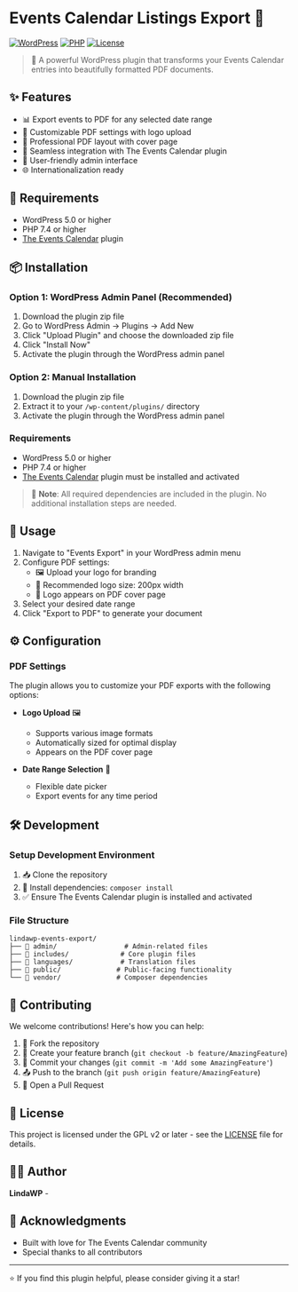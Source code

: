 # Events Calendar Listings Export 📅

[![WordPress](https://img.shields.io/badge/WordPress-5.0%2B-blue.svg)](https://wordpress.org/)
[![PHP](https://img.shields.io/badge/PHP-7.4%2B-purple.svg)](https://php.net/)
[![License](https://img.shields.io/badge/License-GPL%20v2-blue.svg)](https://www.gnu.org/licenses/gpl-2.0.html)

> 🚀 A powerful WordPress plugin that transforms your Events Calendar entries into beautifully formatted PDF documents.

## ✨ Features

- 📊 Export events to PDF for any selected date range
- 🎨 Customizable PDF settings with logo upload
- 📄 Professional PDF layout with cover page
- 🔄 Seamless integration with The Events Calendar plugin
- 🎯 User-friendly admin interface
- 🌐 Internationalization ready

## 🔧 Requirements

- WordPress 5.0 or higher
- PHP 7.4 or higher
- [The Events Calendar](https://wordpress.org/plugins/the-events-calendar/) plugin

## 📦 Installation

### Option 1: WordPress Admin Panel (Recommended)
1. Download the plugin zip file
2. Go to WordPress Admin → Plugins → Add New
3. Click "Upload Plugin" and choose the downloaded zip file
4. Click "Install Now"
5. Activate the plugin through the WordPress admin panel

### Option 2: Manual Installation
1. Download the plugin zip file
2. Extract it to your `/wp-content/plugins/` directory
3. Activate the plugin through the WordPress admin panel

### Requirements
- WordPress 5.0 or higher
- PHP 7.4 or higher
- [The Events Calendar](https://wordpress.org/plugins/the-events-calendar/) plugin must be installed and activated

> 📝 **Note**: All required dependencies are included in the plugin. No additional installation steps are needed.

## 🚀 Usage

1. Navigate to "Events Export" in your WordPress admin menu
2. Configure PDF settings:
   - 🖼️ Upload your logo for branding
   - 📏 Recommended logo size: 200px width
   - 📄 Logo appears on PDF cover page
3. Select your desired date range
4. Click "Export to PDF" to generate your document

## ⚙️ Configuration

### PDF Settings
The plugin allows you to customize your PDF exports with the following options:

- **Logo Upload** 🖼️
  - Supports various image formats
  - Automatically sized for optimal display
  - Appears on the PDF cover page

- **Date Range Selection** 📅
  - Flexible date picker
  - Export events for any time period

## 🛠️ Development

### Setup Development Environment
1. 📥 Clone the repository
2. 🔧 Install dependencies: `composer install`
3. ✅ Ensure The Events Calendar plugin is installed and activated

### File Structure
```
lindawp-events-export/
├── 📁 admin/                 # Admin-related files
├── 📁 includes/             # Core plugin files
├── 📁 languages/            # Translation files
├── 📁 public/              # Public-facing functionality
└── 📁 vendor/              # Composer dependencies
```

## 🤝 Contributing

We welcome contributions! Here's how you can help:

1. 🍴 Fork the repository
2. 🌿 Create your feature branch (`git checkout -b feature/AmazingFeature`)
3. 💾 Commit your changes (`git commit -m 'Add some AmazingFeature'`)
4. 📤 Push to the branch (`git push origin feature/AmazingFeature`)
5. 🎯 Open a Pull Request

## 📄 License

This project is licensed under the GPL v2 or later - see the [LICENSE](LICENSE) file for details.

## 👨‍💻 Author

**LindaWP** - 

## 🙏 Acknowledgments

- Built with love for The Events Calendar community
- Special thanks to all contributors

---
⭐ If you find this plugin helpful, please consider giving it a star!
